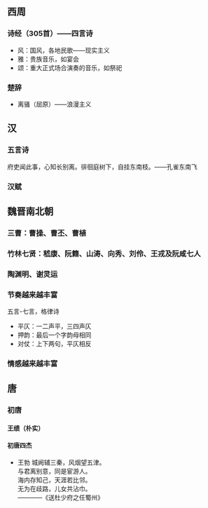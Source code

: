 ## 西周
### 诗经（305首）——四言诗
* 风：国风，各地民歌——现实主义
* 雅：贵族音乐，如宴会
* 颂：重大正式场合演奏的音乐，如祭祀
### 楚辞
* 离骚（屈原）——浪漫主义

## 汉
### 五言诗
府吏闻此事，心知长别离。徘徊庭树下，自挂东南枝。——孔雀东南飞
### 汉赋

## 魏晋南北朝
### 三曹：曹操、曹丕、曹植
### 竹林七贤：嵇康、阮籍、山涛、向秀、刘伶、王戎及阮咸七人
### 陶渊明、谢灵运
### 节奏越来越丰富
五言-七言，格律诗
* 平仄：一二声平，三四声仄
* 押韵：最后一个字韵母相同
* 对仗：上下两句，平仄相反
### 情感越来越丰富

## 唐
### 初唐
#### 王绩（朴实）
#### 初唐四杰
* 王勃
城阙辅三秦，风烟望五津。  
与君离别意，同是宦游人。  
海内存知己，天涯若比邻。  
无为在歧路，儿女共沾巾。  
  ————《送杜少府之任蜀州》  
  



